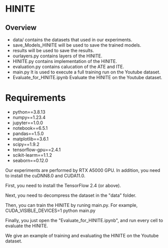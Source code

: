 # HINITE
## Overview
- data/ contains the datasets that used in our experiments.
- save_Models_HINITE will be used to save the trained models.
- results will be used to save the results.
- ourlayers.py contains layers of the HINITE.
- HINITE.py contains implementation of the HINITE.
- evaluation.py contains calucation of the ATE and ITE.
- main.py It is used to execute a full training run on the Youtube dataset.
- Evaluate_for_HINITE.ipynb Evaluate the HINITE on the Youtube dataset.
# Requirements
- python==3.8.13
- numpy==1.23.4
- jupyter==1.0.0
- notebook==6.5.1
- pandas==1.5.0
- matplotlib==3.6.1
- scipy==1.9.2
- tensorflow-gpu==2.4.1
- scikit-learm==1.1.2
- seaborn==0.12.0 

Our experiments are performed by RTX A5000 GPU.  In addition, you need to install the cuDNN8.0 and CUDA11.0.

First, you need to install the TensorFlow 2.4 (or above).

Next, you need to decompress the dataset in the "data" folder.

Then, you can train the HINITE by runing main.py. 
For example, CUDA_VISIBLE_DEVICES=1 python main.py

Finally, you just open the "Evaluate_for_HINITE.ipynb", and run every cell to evaluate the HINITE. 

We give an example of training and evaluating the HINITE on the Youtube dataset.
